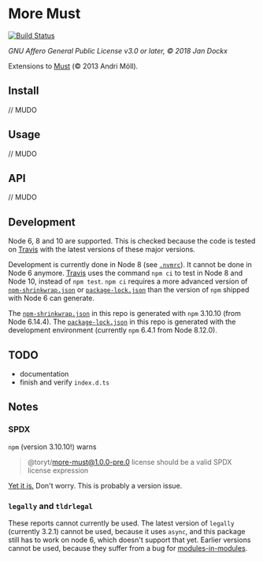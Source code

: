 # More Must

[![Build Status](https://travis-ci.org/Toryt/more-must.svg?branch=master)](https://travis-ci.org/Toryt/more-must)

_GNU Affero General Public License v3.0 or later, © 2018 Jan Dockx_

Extensions to [Must] (© 2013 Andri Möll).

## Install

// MUDO

## Usage

// MUDO

## API

// MUDO

## Development

Node 6, 8 and 10 are supported. This is checked because the code is tested on [Travis](https://travis-ci.org/Toryt/more-must)
with the latest versions of these major versions.

Development is currently done in Node 8 (see [`.nvmrc`](.nvmrc)). It cannot be done in Node 6 anymore.
[Travis](https://travis-ci.org/Toryt/more-must) uses the command `npm ci` to test in Node 8 and Node 10, instead of
`npm test`. `npm ci` requires a more advanced version of [`npm-shrinkwrap.json`](npm-shrinkwrap.json) or [`package-lock.json`](package-lock.json) than the version
of `npm` shipped with Node 6 can generate. 

The [`npm-shrinkwrap.json`](npm-shrinkwrap.json) in this repo is generated with `npm` 3.10.10 (from Node 6.14.4).
The [`package-lock.json`](package-lock.json) in this repo is generated with the development environment (currently 
`npm` 6.4.1 from Node 8.12.0).

## TODO

* documentation
* finish and verify `index.d.ts`

## Notes

### SPDX

`npm` (version 3.10.10!) warns

> @toryt/more-must@1.0.0-pre.0 license should be a valid SPDX license expression

[Yet it is.](https://spdx.org/licenses/AGPL-3.0-or-later.html) Don't worry. This is probably a version issue.

### `legally` and `tldrlegal`

These reports cannot currently be used. The latest version of `legally` (currently 3.2.1) cannot be used, because it
uses `async`, and this package still has to work on node 6, which doesn't support that yet. Earlier versions cannot be
used, because they suffer from a bug for [modules-in-modules](https://github.com/franciscop/legally/issues/17).

[must]: https://github.com/moll/js-must
